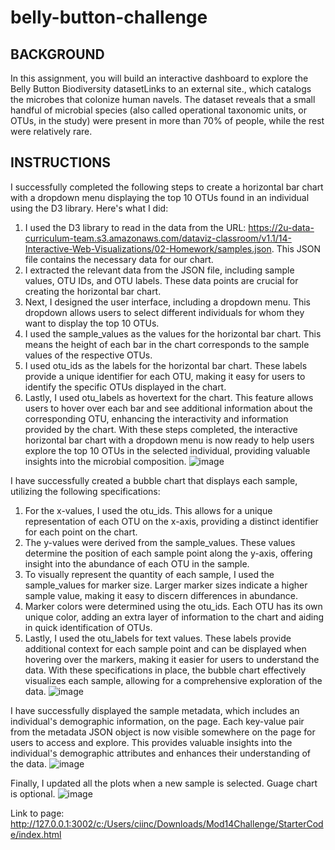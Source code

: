 # belly-button-challenge

## BACKGROUND
In this assignment, you will build an interactive dashboard to explore the Belly Button Biodiversity datasetLinks to an external site., which catalogs the microbes that colonize human navels.
The dataset reveals that a small handful of microbial species (also called operational taxonomic units, or OTUs, in the study) were present in more than 70% of people, while the rest were relatively rare.

## INSTRUCTIONS

I successfully completed the following steps to create a horizontal bar chart with a dropdown menu displaying the top 10 OTUs found in an individual using the D3 library. Here's what I did:
1. I used the D3 library to read in the data from the URL: https://2u-data-curriculum-team.s3.amazonaws.com/dataviz-classroom/v1.1/14-Interactive-Web-Visualizations/02-Homework/samples.json. This JSON file contains the necessary data for our chart.
2. I extracted the relevant data from the JSON file, including sample values, OTU IDs, and OTU labels. These data points are crucial for creating the horizontal bar chart.
3. Next, I designed the user interface, including a dropdown menu. This dropdown allows users to select different individuals for whom they want to display the top 10 OTUs.
4. I used the sample_values as the values for the horizontal bar chart. This means the height of each bar in the chart corresponds to the sample values of the respective OTUs.
5. I used otu_ids as the labels for the horizontal bar chart. These labels provide a unique identifier for each OTU, making it easy for users to identify the specific OTUs displayed in the chart.
6. Lastly, I used otu_labels as hovertext for the chart. This feature allows users to hover over each bar and see additional information about the corresponding OTU, enhancing the interactivity and information provided by the chart.
With these steps completed, the interactive horizontal bar chart with a dropdown menu is now ready to help users explore the top 10 OTUs in the selected individual, providing valuable insights into the microbial composition.
![image](https://github.com/ciincing/belly-button-challenge/assets/130705911/d95b1b8c-800b-4b39-99b8-e35225332590)

I have successfully created a bubble chart that displays each sample, utilizing the following specifications:
1. For the x-values, I used the otu_ids. This allows for a unique representation of each OTU on the x-axis, providing a distinct identifier for each point on the chart.
2. The y-values were derived from the sample_values. These values determine the position of each sample point along the y-axis, offering insight into the abundance of each OTU in the sample.
3. To visually represent the quantity of each sample, I used the sample_values for marker size. Larger marker sizes indicate a higher sample value, making it easy to discern differences in abundance.
4. Marker colors were determined using the otu_ids. Each OTU has its own unique color, adding an extra layer of information to the chart and aiding in quick identification of OTUs.
5. Lastly, I used the otu_labels for text values. These labels provide additional context for each sample point and can be displayed when hovering over the markers, making it easier for users to understand the data.
With these specifications in place, the bubble chart effectively visualizes each sample, allowing for a comprehensive exploration of the data.
![image](https://github.com/ciincing/belly-button-challenge/assets/130705911/17308967-570d-4b12-af7d-bb9a00308d89)

I have successfully displayed the sample metadata, which includes an individual's demographic information, on the page. Each key-value pair from the metadata JSON object is now visible somewhere on the page for users to access and explore. This provides valuable insights into the individual's demographic attributes and enhances their understanding of the data.
![image](https://github.com/ciincing/belly-button-challenge/assets/130705911/b25de7b3-1de1-4297-80be-bef9094c0e0b)

Finally, I updated all the plots when a new sample is selected. Guage chart is optional. 
![image](https://github.com/ciincing/belly-button-challenge/assets/130705911/4ff1b942-9fc2-4a93-b867-743d7c53467f)

Link to page: http://127.0.0.1:3002/c:/Users/ciinc/Downloads/Mod14Challenge/StarterCode/index.html 
